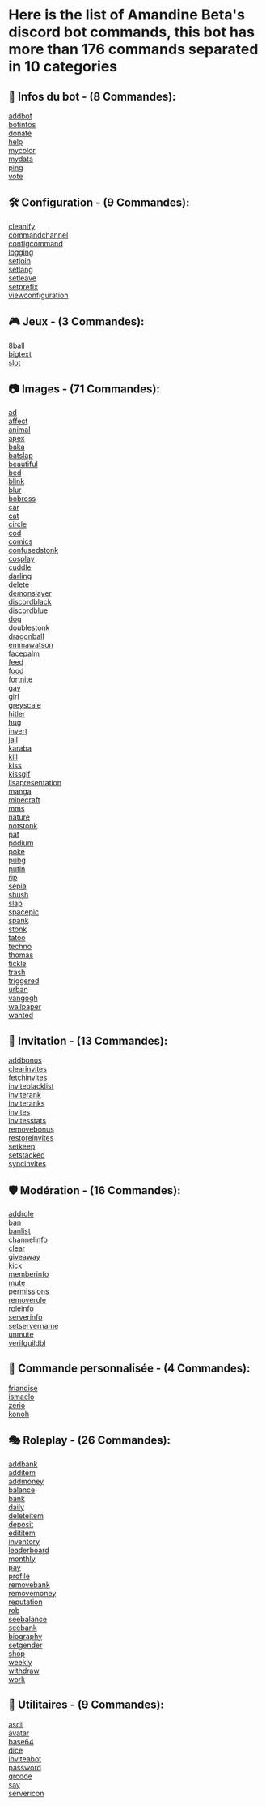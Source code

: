 # Here is the list of Amandine Beta's discord bot commands, this bot has more than 176 commands separated in 10 categories

## 🤖 Infos du bot - (8 Commandes): 
[addbot](Commands/%F0%9F%A4%96%20Infos%20du%20bot/addbot.md "Permet d'obtenir le lien d'invitation du bot.")
<br>[botinfos](Commands/%F0%9F%A4%96%20Infos%20du%20bot/botinfos.md "Affiche les informations sur le bot.")
<br>[donate](Commands/%F0%9F%A4%96%20Infos%20du%20bot/donate.md "Permet de voir les informations sur comment soutenir le projet.")
<br>[help](Commands/%F0%9F%A4%96%20Infos%20du%20bot/help.md "Permet d'obtenir la page d'aide du bot et une aide pour les commandes")
<br>[mycolor](Commands/%F0%9F%A4%96%20Infos%20du%20bot/mycolor.md "Permet de choisir la couleur des embeds du bot.")
<br>[mydata](Commands/%F0%9F%A4%96%20Infos%20du%20bot/mydata.md "Vous envoie un fichier contenant toutes les données que nous avons sauvegardé par rapport a votre compte/serveur.")
<br>[ping](Commands/%F0%9F%A4%96%20Infos%20du%20bot/ping.md "Permet de voir la latence du bot et de l'API de discord.")
<br>[vote](Commands/%F0%9F%A4%96%20Infos%20du%20bot/vote.md "Permet de voir les sites ou vous pouvez voter pour le bot.")
## 🛠️ Configuration - (9 Commandes): 
[cleanify](Commands/%F0%9F%9B%A0%EF%B8%8F%20Configuration/cleanify.md "Permet d'activer ou pas la suppression automatique des messages du bot.")
<br>[commandchannel](Commands/%F0%9F%9B%A0%EF%B8%8F%20Configuration/commandchannel.md "Permet de configurer le canal de commandes du bot.")
<br>[configcommand](Commands/%F0%9F%9B%A0%EF%B8%8F%20Configuration/configcommand.md "Permet de configurer les commandes activées ou désactivées sur votre serveur.")
<br>[logging](Commands/%F0%9F%9B%A0%EF%B8%8F%20Configuration/logging.md "Permet de définir quels logs vous voulez activer ou non.")
<br>[setjoin](Commands/%F0%9F%9B%A0%EF%B8%8F%20Configuration/setjoin.md "Permet de configurer le message et canal de bienvenue du serveur.")
<br>[setlang](Commands/%F0%9F%9B%A0%EF%B8%8F%20Configuration/setlang.md "Permet de configurer la langue du bot.")
<br>[setleave](Commands/%F0%9F%9B%A0%EF%B8%8F%20Configuration/setleave.md "Permet de configurer le message et canal d'au revoir du serveur.")
<br>[setprefix](Commands/%F0%9F%9B%A0%EF%B8%8F%20Configuration/setprefix.md "Permet de configurer le préfixe du bot sur le serveur.")
<br>[viewconfiguration](Commands/%F0%9F%9B%A0%EF%B8%8F%20Configuration/viewconfiguration.md "Permet de voir la configuration actuelle des paramètres du bot sur le serveur.")
## 🎮 Jeux - (3 Commandes): 
[8ball](Commands/%F0%9F%8E%AE%20Jeux/8ball.md "Permet de poser une question à la boule magique.")
<br>[bigtext](Commands/%F0%9F%8E%AE%20Jeux/bigtext.md "Permet de grossir votre texte en emojis.")
<br>[slot](Commands/%F0%9F%8E%AE%20Jeux/slot.md "Permet faire tourner la machine à sous.")
## 📷 Images - (71 Commandes): 
[ad](Commands/%F0%9F%93%B7%20Images/ad.md "Permet de générer une image ad avec votre photo de profil ou celle de vos amis.")
<br>[affect](Commands/%F0%9F%93%B7%20Images/affect.md "Permet de générer une image affect avec votre photo de profil ou celle de vos amis.")
<br>[animal](Commands/%F0%9F%93%B7%20Images/animal.md "Affiche une photo d'animal.")
<br>[apex](Commands/%F0%9F%93%B7%20Images/apex.md "Affiche une photo d'apex.")
<br>[baka](Commands/%F0%9F%93%B7%20Images/baka.md "Permet de baka un membre.")
<br>[batslap](Commands/%F0%9F%93%B7%20Images/batslap.md "Permet de générer une image batslap avec votre photo de profil ou celle de vos amis.")
<br>[beautiful](Commands/%F0%9F%93%B7%20Images/beautiful.md "Permet de générer une image beautiful avec votre photo de profil ou celle de vos amis.")
<br>[bed](Commands/%F0%9F%93%B7%20Images/bed.md "Permet de générer une image bed avec votre photo de profil ou celle de vos amis.")
<br>[blink](Commands/%F0%9F%93%B7%20Images/blink.md "Permet de générer une image clignotement avec votre photo de profil et celle de vos amis.")
<br>[blur](Commands/%F0%9F%93%B7%20Images/blur.md "Applique l'effet flou à votre photo de profil ou celle de vos amis.")
<br>[bobross](Commands/%F0%9F%93%B7%20Images/bobross.md "Vous permet de générer une image bobross avec votre photo de profil ou celle de vos amis.")
<br>[car](Commands/%F0%9F%93%B7%20Images/car.md "Affiche une photo de voiture.")
<br>[cat](Commands/%F0%9F%93%B7%20Images/cat.md "Affiche une photo de chat.")
<br>[circle](Commands/%F0%9F%93%B7%20Images/circle.md "Transforme votre photo de profil ou celle de vos amis en un cercle.")
<br>[cod](Commands/%F0%9F%93%B7%20Images/cod.md "Affiche une photo de COD.")
<br>[comics](Commands/%F0%9F%93%B7%20Images/comics.md "Affiche une photo de comics.")
<br>[confusedstonk](Commands/%F0%9F%93%B7%20Images/confusedstonk.md "Permet de générer une image confusedStonk avec votre photo de profil ou celle de vos amis.")
<br>[cosplay](Commands/%F0%9F%93%B7%20Images/cosplay.md "Affiche une photo de cosplay.")
<br>[cuddle](Commands/%F0%9F%93%B7%20Images/cuddle.md "Permet de faire des papouilles à un membre.")
<br>[darling](Commands/%F0%9F%93%B7%20Images/darling.md "Affiche une photo Darling in the franxx.")
<br>[delete](Commands/%F0%9F%93%B7%20Images/delete.md "Permet de générer une image delete avec votre photo de profil ou celle de vos amis.")
<br>[demonslayer](Commands/%F0%9F%93%B7%20Images/demonslayer.md "Affiche une photo de Demon Slayer.")
<br>[discordblack](Commands/%F0%9F%93%B7%20Images/discordblack.md "Vous permet de générer une image discord noir avec votre photo de profil ou celle de vos amis.")
<br>[discordblue](Commands/%F0%9F%93%B7%20Images/discordblue.md "Vous permet de générer une image discord bleu avec votre photo de profil ou celle de vos amis.")
<br>[dog](Commands/%F0%9F%93%B7%20Images/dog.md "Affiche une photo de chien.")
<br>[doublestonk](Commands/%F0%9F%93%B7%20Images/doublestonk.md "Permet de générer une image doubleStonk avec votre photo de profil ou celle de vos amis.")
<br>[dragonball](Commands/%F0%9F%93%B7%20Images/dragonball.md "Affiche une photo de dragon ball.")
<br>[emmawatson](Commands/%F0%9F%93%B7%20Images/emmawatson.md "Affiche une photo d'Emma Watson.")
<br>[facepalm](Commands/%F0%9F%93%B7%20Images/facepalm.md "Permet de générer une image facepalm avec votre photo de profil ou celle de vos amis.")
<br>[feed](Commands/%F0%9F%93%B7%20Images/feed.md "Permet de nourrir membre.")
<br>[food](Commands/%F0%9F%93%B7%20Images/food.md "Affiche une photo de nourriture.")
<br>[fortnite](Commands/%F0%9F%93%B7%20Images/fortnite.md "Affiche une photo de fortnite.")
<br>[gay](Commands/%F0%9F%93%B7%20Images/gay.md "Applique le filtre gay à votre photo de profil ou celle de vos amis.")
<br>[girl](Commands/%F0%9F%93%B7%20Images/girl.md "Affiche une photo de fille.")
<br>[greyscale](Commands/%F0%9F%93%B7%20Images/greyscale.md "Affiche une photo de fille.")
<br>[hitler](Commands/%F0%9F%93%B7%20Images/hitler.md "Permet de générer une image hitler avec votre photo de profil ou celle de vos amis.")
<br>[hug](Commands/%F0%9F%93%B7%20Images/hug.md "Permet de faire un câlin à un membre.")
<br>[invert](Commands/%F0%9F%93%B7%20Images/invert.md "Applique l'effet inverse à votre photo de profil ou celle de vos amis.")
<br>[jail](Commands/%F0%9F%93%B7%20Images/jail.md "Permet de générer une image jail avec votre photo de profil ou celle de vos amis.")
<br>[karaba](Commands/%F0%9F%93%B7%20Images/karaba.md "Vous permet de générer une image de karaba avec votre photo de profil ou celle de vos amis.")
<br>[kill](Commands/%F0%9F%93%B7%20Images/kill.md "Permet de tuer un membre.")
<br>[kiss](Commands/%F0%9F%93%B7%20Images/kiss.md "Permet de générer une image kiss avec votre photo de profil ou celle de vos amis.")
<br>[kissgif](Commands/%F0%9F%93%B7%20Images/kissgif.md "Permet de faire un bisou (gif) à un membre.")
<br>[lisapresentation](Commands/%F0%9F%93%B7%20Images/lisapresentation.md "Permet de générer une image lisapresentation avec votre photo de profil ou celle de vos amis.")
<br>[manga](Commands/%F0%9F%93%B7%20Images/manga.md "Affiche une photo de manga.")
<br>[minecraft](Commands/%F0%9F%93%B7%20Images/minecraft.md "Affiche une photo de Minecraft.")
<br>[mms](Commands/%F0%9F%93%B7%20Images/mms.md "Permet de générer une image mms avec votre photo de profil ou celle de vos amis.")
<br>[nature](Commands/%F0%9F%93%B7%20Images/nature.md "Affiche une photo de la nature.")
<br>[notstonk](Commands/%F0%9F%93%B7%20Images/notstonk.md "Permet de générer une image notstonk avec votre photo de profil ou celle de vos amis.")
<br>[pat](Commands/%F0%9F%93%B7%20Images/pat.md "Permet de tapoter un membre.")
<br>[podium](Commands/%F0%9F%93%B7%20Images/podium.md "Permet de générer une image podium avec votre photo de profil ou celle de vos amis.")
<br>[poke](Commands/%F0%9F%93%B7%20Images/poke.md "Permet de toucher un membre.")
<br>[pubg](Commands/%F0%9F%93%B7%20Images/pubg.md "Affiche une photo de pubg.")
<br>[putin](Commands/%F0%9F%93%B7%20Images/putin.md "Permet de générer une image putin avec votre photo de profil ou celle de vos amis.")
<br>[rip](Commands/%F0%9F%93%B7%20Images/rip.md "Permet de générer une image rip avec votre photo de profil ou celle de vos amis.")
<br>[sepia](Commands/%F0%9F%93%B7%20Images/sepia.md "Applique le filtre sépia à votre photo de profil ou celle de vos amis.")
<br>[shush](Commands/%F0%9F%93%B7%20Images/shush.md "Vous permet de vous caresser un membre.")
<br>[slap](Commands/%F0%9F%93%B7%20Images/slap.md "Permet de mettre une claque à un membre.")
<br>[spacepic](Commands/%F0%9F%93%B7%20Images/spacepic.md "Affiche une photo de l'espace.")
<br>[spank](Commands/%F0%9F%93%B7%20Images/spank.md "Permet de générer une image spank avec votre photo de profil ou celle de vos amis.")
<br>[stonk](Commands/%F0%9F%93%B7%20Images/stonk.md "Permet de générer une image stonk avec votre photo de profil ou celle de vos amis.")
<br>[tatoo](Commands/%F0%9F%93%B7%20Images/tatoo.md "Permet de générer une image tatoo avec votre photo de profil ou celle de vos amis.")
<br>[techno](Commands/%F0%9F%93%B7%20Images/techno.md "Affiche une photo de techno.")
<br>[thomas](Commands/%F0%9F%93%B7%20Images/thomas.md "Permet de générer une image thomas avec votre photo de profil ou celle de vos amis.")
<br>[tickle](Commands/%F0%9F%93%B7%20Images/tickle.md "Permet de chatouiller un membre.")
<br>[trash](Commands/%F0%9F%93%B7%20Images/trash.md "Permet de générer une image trash avec votre photo de profil ou celle de vos amis.")
<br>[triggered](Commands/%F0%9F%93%B7%20Images/triggered.md "Permet de générer une image triggered avec votre photo de profil ou celle de vos amis.")
<br>[urban](Commands/%F0%9F%93%B7%20Images/urban.md "Affiche une photo urban.")
<br>[vangogh](Commands/%F0%9F%93%B7%20Images/vangogh.md "Affiche un tableau de Vangogh.")
<br>[wallpaper](Commands/%F0%9F%93%B7%20Images/wallpaper.md "Affiche un fond d'écran.")
<br>[wanted](Commands/%F0%9F%93%B7%20Images/wanted.md "Permet de générer une image wanted avec votre photo de profil ou celle de vos amis.")
## 📎 Invitation - (13 Commandes): 
[addbonus](Commands/%F0%9F%93%8E%20Invitation/addbonus.md "Permet d'ajouter des invitations bonus à un utilisateur.")
<br>[clearinvites](Commands/%F0%9F%93%8E%20Invitation/clearinvites.md "Permet de supprimer toutes les invitations d'un membre ou de tous les membres.")
<br>[fetchinvites](Commands/%F0%9F%93%8E%20Invitation/fetchinvites.md "Permet de detecter les nouvelles invitations non enregistrées dans le cache.")
<br>[inviteblacklist](Commands/%F0%9F%93%8E%20Invitation/inviteblacklist.md "Permet de blacklister un membre du système d'invitations.")
<br>[inviterank](Commands/%F0%9F%93%8E%20Invitation/inviterank.md "Permet de configurer les rôles récompenses d'invitations.")
<br>[inviteranks](Commands/%F0%9F%93%8E%20Invitation/inviteranks.md "Permet de voir les rôles récompenses d'invitations du serveur.")
<br>[invites](Commands/%F0%9F%93%8E%20Invitation/invites.md "Permet de voir vos invitations ou celles d'un ami.")
<br>[invitesstats](Commands/%F0%9F%93%8E%20Invitation/invitesstats.md "Affiche un graphique avec les statistiques des membres qui ont rejoint le serveur.")
<br>[removebonus](Commands/%F0%9F%93%8E%20Invitation/removebonus.md "Permet de retirer des invitations bonus à un utilisateur.")
<br>[restoreinvites](Commands/%F0%9F%93%8E%20Invitation/restoreinvites.md "Permet de restaurer les invitations après une reinitialisation de celles-ci.")
<br>[setkeep](Commands/%F0%9F%93%8E%20Invitation/setkeep.md "Permet de configurer si les membres gardent leur rôles même s'ils n'ont plus assez d'invitations.")
<br>[setstacked](Commands/%F0%9F%93%8E%20Invitation/setstacked.md "Permet de configurer si les membres accumulent leurs rôles ou non.")
<br>[syncinvites](Commands/%F0%9F%93%8E%20Invitation/syncinvites.md "Permet de synchroniser les invitations du serveur avec la base de données du bot.")
## 🛡️ Modération - (16 Commandes): 
[addrole](Commands/%F0%9F%9B%A1%EF%B8%8F%20Mod%C3%A9ration/addrole.md "Permet d'ajouter un rôle à un membre.")
<br>[ban](Commands/%F0%9F%9B%A1%EF%B8%8F%20Mod%C3%A9ration/ban.md "Permet de bannir un membre.")
<br>[banlist](Commands/%F0%9F%9B%A1%EF%B8%8F%20Mod%C3%A9ration/banlist.md "Permet de voir la liste des utilisateurs bannis du serveur.")
<br>[channelinfo](Commands/%F0%9F%9B%A1%EF%B8%8F%20Mod%C3%A9ration/channelinfo.md "Permet de voir les informations d'un canal.")
<br>[clear](Commands/%F0%9F%9B%A1%EF%B8%8F%20Mod%C3%A9ration/clear.md "Permet de nettoyer les messages d'un canal.")
<br>[giveaway](Commands/%F0%9F%9B%A1%EF%B8%8F%20Mod%C3%A9ration/giveaway.md "Permet de créer et gérer des giveaways sur vos serveurs.")
<br>[kick](Commands/%F0%9F%9B%A1%EF%B8%8F%20Mod%C3%A9ration/kick.md "Permet d'expulser un membre.")
<br>[memberinfo](Commands/%F0%9F%9B%A1%EF%B8%8F%20Mod%C3%A9ration/memberinfo.md "Permet de voir les informations d'un membre.")
<br>[mute](Commands/%F0%9F%9B%A1%EF%B8%8F%20Mod%C3%A9ration/mute.md "Permet de muter un utilisateur.")
<br>[permissions](Commands/%F0%9F%9B%A1%EF%B8%8F%20Mod%C3%A9ration/permissions.md "Permet de voir les permissions que vous avez sur le canal ou celles que vos amis ont.")
<br>[removerole](Commands/%F0%9F%9B%A1%EF%B8%8F%20Mod%C3%A9ration/removerole.md "Permet de retirer un rôle à un membre.")
<br>[roleinfo](Commands/%F0%9F%9B%A1%EF%B8%8F%20Mod%C3%A9ration/roleinfo.md "Permet de voir les informations d'un rôle.")
<br>[serverinfo](Commands/%F0%9F%9B%A1%EF%B8%8F%20Mod%C3%A9ration/serverinfo.md "Permet de voir les informations du serveur.")
<br>[setservername](Commands/%F0%9F%9B%A1%EF%B8%8F%20Mod%C3%A9ration/setservername.md "Permet de changer le nom du serveur.")
<br>[unmute](Commands/%F0%9F%9B%A1%EF%B8%8F%20Mod%C3%A9ration/unmute.md "Permet de démuter un utilisateur.")
<br>[verifguildbl](Commands/%F0%9F%9B%A1%EF%B8%8F%20Mod%C3%A9ration/verifguildbl.md "Permet de vérifier s'il y a des utilisateurs blacklistés sur le serveur.")
## 👑 Commande personnalisée - (4 Commandes): 
[friandise](Commands/%F0%9F%91%91%20Commande%20personnalis%C3%A9e/friandise.md "👑 Commande personnalisée")
<br>[ismaelo](Commands/%F0%9F%91%91%20Commande%20personnalis%C3%A9e/ismaelo.md "👑 Commande personnalisée")
<br>[zerio](Commands/%F0%9F%91%91%20Commande%20personnalis%C3%A9e/zerio.md "👑 Commande personnalisée")
<br>[konoh](Commands/%F0%9F%91%91%20Commande%20personnalis%C3%A9e/konoh.md "👑 Commande personnalisée")
## 🎭 Roleplay - (26 Commandes): 
[addbank](Commands/%F0%9F%8E%AD%20Roleplay/addbank.md "Permet d'ajouter de la monnaie dans la banque d'un utilisateur.")
<br>[additem](Commands/%F0%9F%8E%AD%20Roleplay/additem.md "Permet de créer un objet dans le magasin du serveur.")
<br>[addmoney](Commands/%F0%9F%8E%AD%20Roleplay/addmoney.md "Permet d'ajouter de la monnaie à un utilisateur.")
<br>[balance](Commands/%F0%9F%8E%AD%20Roleplay/balance.md "Permet de voir la quantité de monnaie que vous avez dans votre porte-monnaie.")
<br>[bank](Commands/%F0%9F%8E%AD%20Roleplay/bank.md "Permet de voir la quantité de monnaie que vous avez dans votre compte en banque.")
<br>[daily](Commands/%F0%9F%8E%AD%20Roleplay/daily.md "Permet de récupérer une récompense toutes les 24h.")
<br>[deleteitem](Commands/%F0%9F%8E%AD%20Roleplay/deleteitem.md "Vous permet de voir et acheter des objets du magasin du serveur")
<br>[deposit](Commands/%F0%9F%8E%AD%20Roleplay/deposit.md "Permet de déposer de l'argent sur votre compte en banque.")
<br>[edititem](Commands/%F0%9F%8E%AD%20Roleplay/edititem.md "Permet de modifier un objet dans le magasin du serveur.")
<br>[inventory](Commands/%F0%9F%8E%AD%20Roleplay/inventory.md "Vous permet de voir les objets que vous avez dans votre inventaire.")
<br>[leaderboard](Commands/%F0%9F%8E%AD%20Roleplay/leaderboard.md "Affiche le top 10 du serveur. (monnaie ou réputation)")
<br>[monthly](Commands/%F0%9F%8E%AD%20Roleplay/monthly.md "Permet de récupérer une récompense tout les 30jours.")
<br>[pay](Commands/%F0%9F%8E%AD%20Roleplay/pay.md "Permet de payer un utilisateur.")
<br>[profile](Commands/%F0%9F%8E%AD%20Roleplay/profile.md "Permet de voir votre profil ou celui d'un membre.")
<br>[removebank](Commands/%F0%9F%8E%AD%20Roleplay/removebank.md "Permet de supprimer de la monnaie dans la banque d'un utilisateur.")
<br>[removemoney](Commands/%F0%9F%8E%AD%20Roleplay/removemoney.md "Permet de supprimer de la monnaie à un utilisateur.")
<br>[reputation](Commands/%F0%9F%8E%AD%20Roleplay/reputation.md "Permet de donner un point de réputation à un autre membre.")
<br>[rob](Commands/%F0%9F%8E%AD%20Roleplay/rob.md "Permet de voler un autre membre tout les 12h.")
<br>[seebalance](Commands/%F0%9F%8E%AD%20Roleplay/seebalance.md "Permet de voir la quantité de monnaie qu'un utilisateur a dans son porte-monnaie.")
<br>[seebank](Commands/%F0%9F%8E%AD%20Roleplay/seebank.md "Permet de voir la quantité de monnaie qu'un utilisateur a sur son compte en banque.")
<br>[biography](Commands/%F0%9F%8E%AD%20Roleplay/biography.md "Permet de configurer votre biographie.")
<br>[setgender](Commands/%F0%9F%8E%AD%20Roleplay/setgender.md "Permet de configurer votre genre.")
<br>[shop](Commands/%F0%9F%8E%AD%20Roleplay/shop.md "Vous permet de voir et acheter des objets du magasin du serveur")
<br>[weekly](Commands/%F0%9F%8E%AD%20Roleplay/weekly.md "Permet de récupérer une récompense tous les 7j.")
<br>[withdraw](Commands/%F0%9F%8E%AD%20Roleplay/withdraw.md "Permet de retirer de l'argent sur votre porte-monnaie.")
<br>[work](Commands/%F0%9F%8E%AD%20Roleplay/work.md "Permet de récupérer une récompense toutes les 6h.")
## 🧰 Utilitaires - (9 Commandes): 
[ascii](Commands/%F0%9F%A7%B0%20Utilitaires/ascii.md "Permet d'asciifier un texte.")
<br>[avatar](Commands/%F0%9F%A7%B0%20Utilitaires/avatar.md "Permet de voir votre photo de profil ou celle de vos amis.")
<br>[base64](Commands/%F0%9F%A7%B0%20Utilitaires/base64.md "Permet d'encoder ou décoder un message en Base 64.")
<br>[dice](Commands/%F0%9F%A7%B0%20Utilitaires/dice.md "Permet de tirer un dé.")
<br>[inviteabot](Commands/%F0%9F%A7%B0%20Utilitaires/inviteabot.md "Permet d'avoir un lien d'invitation en mentionnant un bot.")
<br>[password](Commands/%F0%9F%A7%B0%20Utilitaires/password.md "Permet de générer un mot de passe avec les paramètres de votre choix.")
<br>[qrcode](Commands/%F0%9F%A7%B0%20Utilitaires/qrcode.md "Permet de générer un code QR.")
<br>[say](Commands/%F0%9F%A7%B0%20Utilitaires/say.md "Permet d'envoyer un message par le bot.")
<br>[servericon](Commands/%F0%9F%A7%B0%20Utilitaires/servericon.md "Permet de récupérer l'icône du serveur.")
